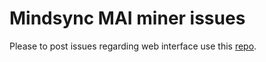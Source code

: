 # Mindsync MAI miner issues

Please to post issues regarding web interface use this [repo](https://github.com/mindsync-ai/frontend-issues/issues).
